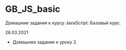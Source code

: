 # GB_JS_basic
Домашние задания к курсу JavaScript: Базовый курс.

26.03.2021
+ Домашнее задание к уроку 2.